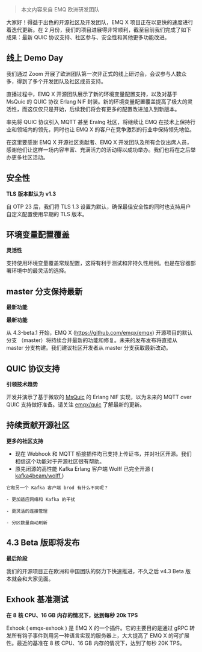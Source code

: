 > 本文内容来自 EMQ 欧洲研发团队



大家好！得益于出色的开源社区及开发团队，EMQ X 项目正在以更快的速度进行着迭代更新。在 2 月份，我们的项目进展得非常顺利，截至目前我们完成了如下成果：最新 QUIC 协议支持、社区参与、安全性和其他更多功能改进。 

## 线上 Demo Day

我们通过 Zoom 开展了欧洲团队第一次非正式的线上研讨会，会议参与人数众多，得到了多个开发团队及社区成员支持。

直播过程中，EMQ X 开源团队展示了新的环境变量配置支持，以及对基于 MsQuic 的 QUIC 协议 Erlang NIF 封装。新的环境变量配置覆盖提高了极大的灵活性，而这仅仅只是开始，后续我们将会有更多的配置改进加入到新版本。

率先将 QUIC 协议引入 MQTT 甚至 Eralng 社区，将继续让 EMQ 在技术上保持行业和领域内的领先，同时也让 EMQ X 的客户在竞争激烈的行业中保持领先地位。

在这里要感谢 EMQ X 开源社区贡献者、EMQ X 开发团队及所有会议出席人员，感谢他们让这样一场内容丰富、充满活力的活动得以成功举办。我们也将在之后举办更多社区活动。



## 安全性

**TLS** **版本默认为** **v1.3**

自 OTP 23 后，我们将 TLS 1.3 设置为默认，确保最佳安全性的同时也支持用户自定义配置使用早期的 TLS 版本。



## 环境变量配置覆盖

**灵活性**

支持使用环境变量覆盖常规配置，这将有利于测试和非持久性用例。也是在容器部署环境中的最灵活的选择。



## master 分支保持最新

**最新功能**

**最新功能**

从 4.3-beta.1 开始，EMQ X (https://github.com/emqx/emqx) 开源项目的默认分支 （master）将持续合并最新的功能和修复。未来的发布发布将直接从 master 分支构建。我们建议社区开发者从 master 分支获取最新改动。



## QUIC 协议支持

**引领技术趋势**

开发并演示了基于微软的 [MsQuic](https://github.com/microsoft/msquic) 的 Erlang NIF 实现，以为未来的 MQTT over QUIC 支持做好准备。请关注 [emqx/quic](https://github.com/emqx/quic) 了解最新的更新。



## 持续贡献开源社区

**更多的社区支持**

  - 现在 Webhook 和 MQTT 桥接插件均已支持上传证书，并对社区开源。我们相信这个功能对于开源社区很有帮助。
  - 原先闭源的高性能 Kafka Erlang 客户端 Wolff 已完全开源 ( [kafka4beam/wolff ](https://github.com/kafka4beam/wolff))

```
它和另一个 Kafka 客户端 brod 有什么不同呢？

- 更加适应网络和 Kafka 的干扰

- 更灵活的连接管理

- 分区数量自动刷新
```



## 4.3 Beta 版即将发布

**最后阶段**

我们的开源项目正在欧洲和中国团队的努力下快速推进，不久之后 v4.3 Beta 版本就会和大家见面。



## Exhook 基准测试

**在** **8** **核** **CPU、16 GB** **内存的情况下，达到每秒** **20k TPS**

Exhook ( emqx-exhook ) 是 EMQ X 的一个插件。它的主要目的是通过 gRPC 转发所有钩子事件到用另一种语言实现的服务器上，大大提高了 EMQ X 的可扩展性。最近的基准在 8 核 CPU、16 GB 内存的情况下，达到了每秒 20K TPS。
